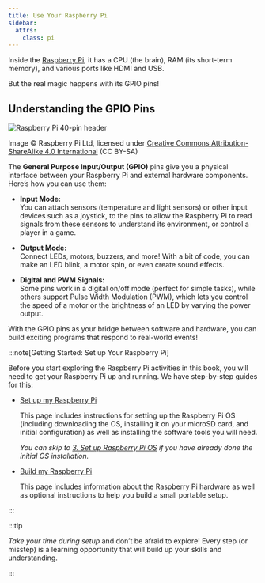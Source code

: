 ```yaml
---
title: Use Your Raspberry Pi
sidebar:
  attrs:
    class: pi
---
```


Inside the [Raspberry Pi](/book/part-0-getting-started/2-computer-use/0-panorama/05-raspberry-pi), it has a CPU (the brain), RAM (its short-term memory), and various ports like HDMI and USB.

But the real magic happens with its GPIO pins!

## Understanding the GPIO Pins

![Raspberry Pi 40-pin header](https://www.raspberrypi.com/documentation/computers/images/GPIO-Pinout-Diagram-2.png)
<div class="caption">Image © Raspberry Pi Ltd, licensed under <a href="https://creativecommons.org/licenses/by-sa/4.0/">Creative Commons Attribution-ShareAlike 4.0 International</a> (CC BY-SA)</div>

The **General Purpose Input/Output (GPIO)** pins give you a physical interface between your Raspberry Pi and external hardware components. Here’s how you can use them:

- **Input Mode:**  
  You can attach sensors (temperature and light sensors) or other input devices such as a joystick, to the pins to allow the Raspberry Pi to read signals from these sensors to understand its environment, or control a player in a game.

- **Output Mode:**  
  Connect LEDs, motors, buzzers, and more! With a bit of code, you can make an LED blink, a motor spin, or even create sound effects.

- **Digital and PWM Signals:**  
  Some pins work in a digital on/off mode (perfect for simple tasks), while others support Pulse Width Modulation (PWM), which lets you control the speed of a motor or the brightness of an LED by varying the power output.

With the GPIO pins as your bridge between software and hardware, you can build exciting programs that respond to real-world events!

<!-- Note: The line below is left out for now, but can be added back in eventually once motors and more sensors have been included in activities. -->
<!-- By the end of this book, you could even build a robot that can navigate and react to its surroundings, using motors and sensors. -->

:::note[Getting Started: Set up Your Raspberry Pi]

Before you start exploring the Raspberry Pi activities in this book, you will need to get your Raspberry Pi up and running. We have step-by-step guides for this:

- [Set up my Raspberry Pi](/book/appendix/0-installation/2-3-setup-pi/)

  This page includes instructions for setting up the Raspberry Pi OS (including downloading the OS, installing it on your microSD card, and initial configuration) as well as installing the software tools you will need.

  *You can skip to [3. Set up Raspberry Pi OS](/book/appendix/0-installation/2-3-setup-pi/#3-setup-raspberry-pi-os) if you have already done the initial OS installation.*

- [Build my Raspberry Pi](/book/appendix/0-installation/2-2-pi-computer)
  
  This page includes information about the Raspberry Pi hardware as well as optional instructions to help you build a small portable setup.

:::

:::tip

*Take your time during setup* and don’t be afraid to explore! Every step (or misstep) is a learning opportunity that will build up your skills and understanding.

:::
